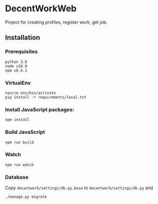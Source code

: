 # DecentWorkWeb
Project for creating profiles, register work, get job.

## Installation

### Prerequisites

```
python 3.6
node v10.0
npm v6.4.1
```

### VirtualEnv
```
source env/bin/activate
pip install -r requirements/local.txt
```

### Install JavaScript packages:
```
npm install
```

### Build JavaScript
```
npm run build
```

### Watch
```
npm run watch
```

### Database

Copy `decentwork/settings/db.py.base` to `decentwork/settings/db.py` and
```
./manage.py migrate
```